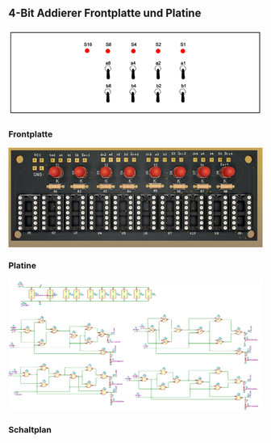 ## 4-Bit Addierer Frontplatte und Platine

![image](https://github.com/frankyhub/png/blob/master/Frontplatte.png)

### Frontplatte

![image](https://github.com/frankyhub/png/blob/master/4Bit_Addierer.png)

### Platine

![image](https://github.com/frankyhub/png/blob/master/4Bit_Adierer.png)

### Schaltplan


